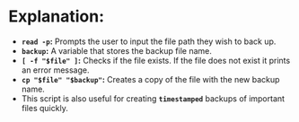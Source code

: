 # Explanation:
- **`read -p`:** Prompts the user to input the file path they wish to back up.
- **`backup`:** A variable that stores the backup file name. 
- **`[ -f "$file" ]`:** Checks if the file exists. If the file does not exist it prints an error message.
- **`cp "$file" "$backup"`:** Creates a copy of the file with the new backup name.
- This script is also useful for creating **`timestamped`** backups of important files quickly.
